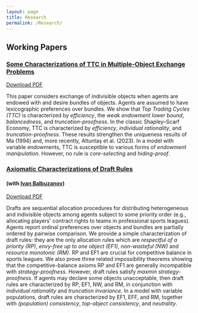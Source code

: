 ```yaml
---
layout: page
title: Research
permalink: /Research/
---
```


## Working Papers

### [Some Characterizations of TTC in Multiple-Object Exchange Problems](https://arxiv.org/abs/2404.04822)
[Download PDF](https://arxiv.org/pdf/2404.04822)

This paper considers exchange of indivisible objects when agents are endowed with and desire bundles of objects. Agents are assumed to have lexicographic preferences over bundles. We show that _Top Trading Cycles (TTC)_ is characterized by _efficiency_, the _weak endowment lower bound_, _balancedness_, and _truncation-proofness_. In the classic Shapley–Scarf Economy, TTC is characterized by _efficiency_, _individual rationality_, and _truncation-proofness_. These results strengthen the uniqueness results of Ma (1994) and, more recently, Altuntaş et al. (2023). In a model with variable endowments, TTC is susceptible to various forms of _endowment manipulation_. However, no rule is _core-selecting_ and _hiding-proof_.

### [Axiomatic Characterizations of Draft Rules](https://arxiv.org/abs/2204.08300)
#### (with [Ivan Balbuzanov](https://sites.google.com/site/ibalbuzanov/))
[Download PDF](https://arxiv.org/pdf/2204.08300.pdf)

Drafts are sequential allocation procedures for distributing heterogeneous and indivisible objects among agents subject to some priority order (e.g., allocating players' contract rights to teams in professional sports leagues). Agents report ordinal preferences over objects and bundles are partially ordered by pairwise comparison. We provide a simple characterization of draft rules: they are the only allocation rules which are _respectful of a priority (RP)_, _envy-free up to one object (EF1)_, _non-wasteful (NW)_ and _resource monotonic (RM)_. RP and EF1 are crucial for competitive balance in sports leagues. We also prove three related impossibility theorems showing that the competitive-balance axioms RP and EF1 are generally incompatible with _strategy-proofness_. However, draft rules satisfy _maxmin strategy-proofness_. If agents may declare some objects unacceptable, then draft rules are characterized by RP, EF1, NW, and RM, in conjunction with _individual rationality_ and _truncation invariance_. In a model with variable populations, draft rules are characterized by EF1, EFF, and RM, together with _(population) consistency_, _top-object consistency_, and _neutrality_.